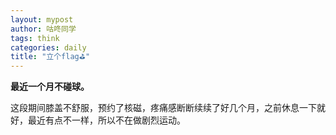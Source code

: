```yaml
---
layout: mypost
author: 咕咚同学
tags: think 
categories: daily
title: "立个flag⛳️"
---
```


**最近一个月不碰球。**

这段期间膝盖不舒服，预约了核磁，疼痛感断断续续了好几个月，之前休息一下就好，最近有点不一样，所以不在做剧烈运动。